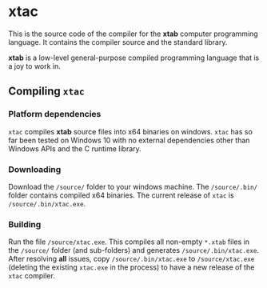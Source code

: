 # xtac
This is the source code of the compiler for the **xtab** computer programming language. It contains the compiler source and the standard library.

**xtab** is a low-level general-purpose compiled programming language that is a joy to work in. 

## Compiling `xtac`

### Platform dependencies
`xtac` compiles **xtab** source files into x64 binaries on windows. `xtac` has so far been tested on Windows 10 with no external dependencies other than Windows APIs and the C runtime library.

### Downloading
Download the `/source/` folder to your windows machine. The `/source/.bin/` folder contains compiled x64 binaries. The current release of `xtac` is `/source/.bin/xtac.exe`.

### Building
Run the file `/source/xtac.exe`. This compiles all non-empty `*.xtab` files in the `/source/` folder (and sub-folders) and generates `/source/.bin/xtac.exe`. After resolving **all** issues, copy `/source/.bin/xtac.exe` to `/source/xtac.exe` (deleting the existing `xtac.exe` in the process) to have a new release of the `xtac` compiler.
